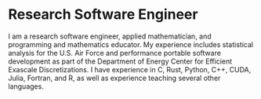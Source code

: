 # Research Software Engineer

I am a research software engineer, applied mathematician, and programming and mathematics educator.
My experience includes statistical analysis for the U.S. Air Force and performance portable software development as part of the Department of Energy Center for Efficient Exascale Discretizations.
I have experience in C, Rust, Python, C++, CUDA, Julia, Fortran, and R, as well as experience teaching several other languages.
